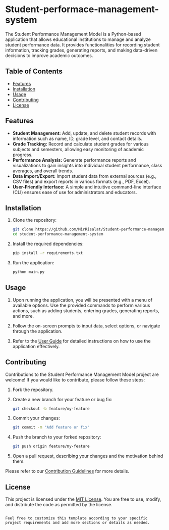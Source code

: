 # Student-performace-management-system

The Student Performance Management Model is a Python-based application that allows educational institutions to manage and analyze student performance data. It provides functionalities for recording student information, tracking grades, generating reports, and making data-driven decisions to improve academic outcomes.

## Table of Contents
- [Features](#features)
- [Installation](#installation)
- [Usage](#usage)
- [Contributing](#contributing)
- [License](#license)

## Features

- **Student Management:** Add, update, and delete student records with information such as name, ID, grade level, and contact details.
- **Grade Tracking:** Record and calculate student grades for various subjects and semesters, allowing easy monitoring of academic progress.
- **Performance Analysis:** Generate performance reports and visualizations to gain insights into individual student performance, class averages, and overall trends.
- **Data Import/Export:** Import student data from external sources (e.g., CSV files) and export reports in various formats (e.g., PDF, Excel).
- **User-Friendly Interface:** A simple and intuitive command-line interface (CLI) ensures ease of use for administrators and educators.

## Installation

1. Clone the repository:
   ```bash
   git clone https://github.com/MirRisalat/Student-performance-management-system.git
   cd student-performance-management-system
   ```

2. Install the required dependencies:
   ```bash
   pip install -r requirements.txt
   ```

3. Run the application:
   ```bash
   python main.py
   ```

## Usage

1. Upon running the application, you will be presented with a menu of available options. Use the provided commands to perform various actions, such as adding students, entering grades, generating reports, and more.

2. Follow the on-screen prompts to input data, select options, or navigate through the application.

3. Refer to the [User Guide](user-guide.md) for detailed instructions on how to use the application effectively.

## Contributing

Contributions to the Student Performance Management Model project are welcome! If you would like to contribute, please follow these steps:

1. Fork the repository.

2. Create a new branch for your feature or bug fix:
   ```bash
   git checkout -b feature/my-feature
   ```

3. Commit your changes:
   ```bash
   git commit -m "Add feature or fix"
   ```

4. Push the branch to your forked repository:
   ```bash
   git push origin feature/my-feature
   ```

5. Open a pull request, describing your changes and the motivation behind them.

Please refer to our [Contribution Guidelines](CONTRIBUTING.md) for more details.

## License

This project is licensed under the [MIT License](LICENSE). You are free to use, modify, and distribute the code as permitted by the license.

```

Feel free to customize this template according to your specific project requirements and add more sections or details as needed.
